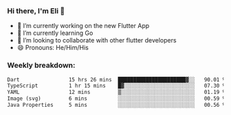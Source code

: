 ### Hi there, I'm Eli 👋
- 🔭 I’m currently working on the new Flutter App
- 🌱 I’m currently learning Go
- 🦄 I’m looking to collaborate with other flutter developers
- 😄 Pronouns: He/Him/His

### Weekly breakdown:
<!--START_SECTION:waka-->

```txt
Dart                15 hrs 26 mins  ██████████████████████▓░░   90.01 %
TypeScript          1 hr 15 mins    █▓░░░░░░░░░░░░░░░░░░░░░░░   07.30 %
YAML                12 mins         ▒░░░░░░░░░░░░░░░░░░░░░░░░   01.19 %
Image (svg)         6 mins          ░░░░░░░░░░░░░░░░░░░░░░░░░   00.59 %
Java Properties     5 mins          ░░░░░░░░░░░░░░░░░░░░░░░░░   00.56 %
```

<!--END_SECTION:waka-->

